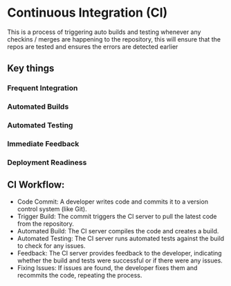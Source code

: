 # Continuous Integration (CI)

This is a process of triggering auto builds and testing whenever any checkins / merges are happening to the repository, this will ensure that the repos are tested and ensures the errors are detected earlier

## Key things

### Frequent Integration
### Automated Builds
### Automated Testing
### Immediate Feedback
### Deployment Readiness 

## **CI Workflow:**

- Code Commit: A developer writes code and commits it to a version control system (like Git).
- Trigger Build: The commit triggers the CI server to pull the latest code from the repository.
- Automated Build: The CI server compiles the code and creates a build.
- Automated Testing: The CI server runs automated tests against the build to check for any issues.
- Feedback: The CI server provides feedback to the developer, indicating whether the build and tests were successful or if there were any issues.
- Fixing Issues: If issues are found, the developer fixes them and recommits the code, repeating the process.

